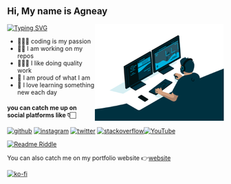 <!--- A little about myself -->
## Hi, My name is Agneay
[![Typing SVG](https://readme-typing-svg.herokuapp.com?color=%2336BCF7&lines=Hey+happy+to+see+you+here)](https://git.io/typing-svg)
<img src="code.gif" width="300" align="right" style="float:right;">
- 🧑🏻‍💻 coding is my passion
- 💪🏻 I am working on my repos
- 🕵🏻‍♂️ I like doing quality work
- 🙂 I am proud of what I am 
- 🚀 I love learning something new each day

<!-- Contact me -->
#### you can catch me up on social platforms like 👇🏻
[<img src='https://cdn.jsdelivr.net/npm/simple-icons@3.0.1/icons/github.svg' alt='github' height='40'>](https://github.com/agneay)  [<img src='https://cdn.jsdelivr.net/npm/simple-icons@3.0.1/icons/instagram.svg' alt='instagram' height='40'>](https://www.instagram.com/agneay/)  [<img src='https://cdn.jsdelivr.net/npm/simple-icons@3.0.1/icons/twitter.svg' alt='twitter' height='40'>](https://twitter.com/@agneay)  [<img
src='https://cdn.jsdelivr.net/npm/simple-icons@3.0.1/icons/stackoverflow.svg' alt='stackoverflow' height='40'>](https://stackoverflow.com/users/15565138)[<img src='https://cdn.jsdelivr.net/npm/simple-icons@3.0.1/icons/youtube.svg' alt='YouTube' height='40'>](https://www.youtube.com/channel/UCnNHBTNAf_4g2fqmFKXLtJA)    



[![Readme Riddle](https://github-readme-riddle.vercel.app/api?type=horizontal&theme=dark)](https://github.com/CodeWhiteWeb/github-readme-riddle)

You can also catch me on my portfolio website 👉[website](https://agneay.tech)

[![ko-fi](https://ko-fi.com/img/githubbutton_sm.svg)](https://ko-fi.com/Y8Y21JGEH6)
